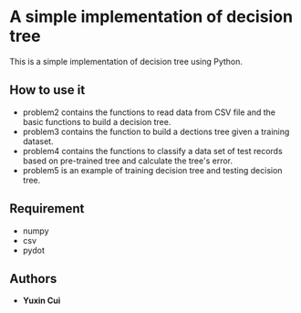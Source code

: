 # A simple implementation of decision tree
This is a simple implementation of decision tree using Python.


## How to use it

* problem2 contains the functions to read data from CSV file and the basic functions to build a decision tree.
* problem3 contains the function to build a dections tree given a training dataset.
* problem4 contains the functions to classify a data set of test records based on pre-trained tree and calculate the tree's error.
* problem5 is an example of training decision tree and testing decision tree.

## Requirement

* numpy
* csv
* pydot



## Authors

* **Yuxin Cui** 


